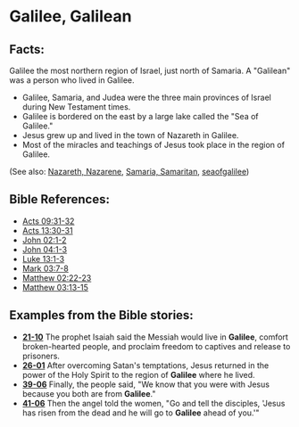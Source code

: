 # Galilee, Galilean #

## Facts: ##

Galilee the most northern region of Israel, just north of Samaria. A "Galilean" was a person who lived in Galilee.

* Galilee, Samaria, and Judea were the three main provinces of Israel during New Testament times.
* Galilee is bordered on the east by a large lake called the "Sea of Galilee."
* Jesus grew up and lived in the town of Nazareth in Galilee.
* Most of the miracles and teachings of Jesus took place in the region of Galilee.

(See also: [Nazareth, Nazarene](../other/nazareth.md), [Samaria, Samaritan](../other/samaria.md), [seaofgalilee](../other/seaofgalilee.md))

## Bible References: ##

* [Acts 09:31-32](https://door43.org/en/bible/notes/act/09/31)
* [Acts 13:30-31](https://door43.org/en/bible/notes/act/13/30)
* [John 02:1-2](https://door43.org/en/bible/notes/jhn/02/01)
* [John 04:1-3](https://door43.org/en/bible/notes/jhn/04/01)
* [Luke 13:1-3](https://door43.org/en/bible/notes/luk/13/01)
* [Mark 03:7-8](https://door43.org/en/bible/notes/mrk/03/07)
* [Matthew 02:22-23](https://door43.org/en/bible/notes/mat/02/22)
* [Matthew 03:13-15](https://door43.org/en/bible/notes/mat/03/13)

## Examples from the Bible stories: ##

* __[21-10](https://door43.org/en/obs/notes/frames/21-10)__ The prophet Isaiah said the Messiah would live in __Galilee__, comfort broken-hearted people, and proclaim freedom to captives and release to prisoners.
* __[26-01](https://door43.org/en/obs/notes/frames/26-01)__ After overcoming Satan's temptations, Jesus returned in the power of the Holy Spirit to the region of __Galilee__  where he lived.
* __[39-06](https://door43.org/en/obs/notes/frames/39-06)__ Finally, the people said, "We know that you were with Jesus because you both are from __Galilee__."
* __[41-06](https://door43.org/en/obs/notes/frames/41-06)__ Then the angel told the women, "Go and tell the disciples, 'Jesus has risen from the dead and he will go to __Galilee__  ahead of you.'"




